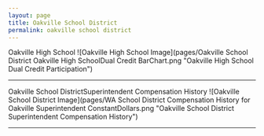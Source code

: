 ```yaml
---
layout: page
title: Oakville School District
permalink: oakville school district
---
```



Oakville High School
![Oakville High School Image](pages/Oakville School District Oakville High SchoolDual Credit BarChart.png "Oakville High School Dual Credit Participation")

___

Oakville School DistrictSuperintendent Compensation History
![Oakville School District Image](pages/WA School District Compensation History for Oakville Superintendent ConstantDollars.png "Oakville School District Superintendent Compensation History")

___

